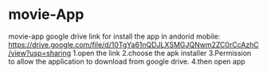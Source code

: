 # movie-App
movie-app
google drive link for install the app in andorid mobile:
https://drive.google.com/file/d/10TgYa61nQDJLXSMGJQNwm2ZC0rCcAzhC/view?usp=sharing
1.open the link 
2.choose the apk installer 
3.Permission to allow the application to download from google drive.
4.then open app

